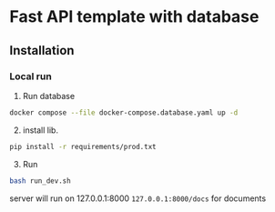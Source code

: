 # Fast API template with database

## Installation

### Local run

1. Run database

```bash
docker compose --file docker-compose.database.yaml up -d
```

2. install lib.

```bash
pip install -r requirements/prod.txt
```

3. Run

```bash
bash run_dev.sh
```

server will run on 127.0.0.1:8000
`127.0.0.1:8000/docs` for documents
